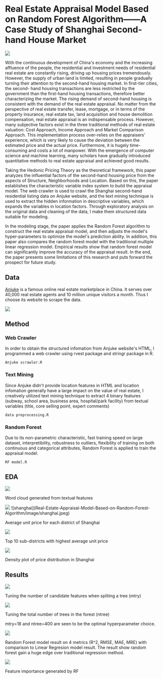# Real Estate Appraisal Model Based on Random Forest Algorithm——A Case Study of Shanghai Second-hand House Market


<img src="https://github.com/lyc1005/Real-Estate-Appraisal-Model-Based-on-Random-Forest-Algorithm/image/shanghai.jpeg">

With the continuous development of China's economy and the increasing affluence of the people, the residential and investment needs of residential real estate are constantly rising, driving up housing prices tremendously. However, the supply of urban land is limited, resulting in people gradually turning their attention to the second-hand housing market. In first-tier cities, the second- hand housing transactions are less restricted by the government than the first-hand housing transactions, therefore better characterizing the market. The rising demand of second-hand housing is consistent with the demand of the real estate appraisal. No matter from the perspective of real estate transfer, lease, mortgage, or in terms of the property insurance, real estate tax, land acquisition and house demolition compensation, real estate appraisal is an indispensable process. However, many subjective factors exist in the three traditional methods of real estate valuation: Cost Approach, Income Approach and Market Comparison Approach. This implementation process over-relies on the appraisers’ experience, which is very likely to cause the deviation between the estimated price and the actual price. Furthermore, it is hugely time-consuming and costs a lot of manpower. With the emergence of computer science and machine learning, many scholars have gradually introduced quantitative methods to real estate appraisal and achieved good results. 

Taking the Hedonic Pricing Theory as the theoretical framework, this paper analyzes the influential factors of the second-hand housing price from the aspects of Structure, Neighborhoods and Location. Based on this, the paper establishes the characteristic variable index system to build the appraisal model. The web crawler is used to crawl the Shanghai second-hand residential listing data on Anjuke website, and the text mining technique is used to extract the hidden information in descriptive variables, which expands the variables in location factors. Through exploratory analysis on the original data and cleaning of the data, I make them structured data suitable for modeling. 

In the modeling stage, the paper applies the Random Forest algorithm to construct the real estate appraisal model, and then adjusts the model's hyper-parameters to optimize the model's prediction ability. In addition, this paper also compares the random forest model with the traditional multiple linear regression model. Empirical results show that random forest model can significantly improve the accuracy of the appraisal result. In the end, the paper presents some limitations of this research and puts forward the prospect for future study.


## Data

[Anjuke](Anjuke.com) is a famous online real estate marketplace in China. It serves over 40,000 real estate agents and 10 million unique visitors a month. Thus I choose its website to scrape the data.

<img src="https://github.com/lyc1005/Real-Estate-Appraisal-Model-Based-on-Random-Forest-Algorithm/image/example.png">


## Method

### Web Crawler

In order to obtain the structured infomation from Anjuke website's HTML, I programmed a web crawler using rvest package and stringr package in R.

```
Anjuke scrawler.R
```

### Text Mining

Since Anjuke didn't provide location features in HTML and location infomation generally have a large impact on the value of real estate, I creatively utilized text mining technique to extract 4 binary features (subway, school area, business area, hospital/park facility) from textual variables (title, core selling point, expert comments)

```
data preprocessing.R
```

### Random Forest

Due to its non-parametric characteristic, fast training speed on large dataset, interpretibility, robustness to outliers, flexibility of training on both continuous and categorical attributes, Random Forest is applied to train the appraisal model.

```
RF model.R
```

## EDA

<img src="https://github.com/lyc1005/Real-Estate-Appraisal-Model-Based-on-Random-Forest-Algorithm/image/wordcloud.png">

Word cloud generated from textual features

<img src="https://github.com/lyc1005/Real-Estate-Appraisal-Model-Based-on-Random-Forest-Algorithm/image/district.png">
![shanghai](Real-Estate-Appraisal-Model-Based-on-Random-Forest-Algorithm/image/shanghai.jpeg)

Average unit price for each district of Shanghai

<img src="https://github.com/lyc1005/Real-Estate-Appraisal-Model-Based-on-Random-Forest-Algorithm/image/sub-district.png">

Top 10 sub-districts with highest average unit price

<img src="https://github.com/lyc1005/Real-Estate-Appraisal-Model-Based-on-Random-Forest-Algorithm/image/price_distribution.png">

Density plot of price distribution in Shanghai


## Results

<img src="https://github.com/lyc1005/Real-Estate-Appraisal-Model-Based-on-Random-Forest-Algorithm/image/mtry.png">

Tuning the number of candidate features when spliting a tree (mtry)

<img src="https://github.com/lyc1005/Real-Estate-Appraisal-Model-Based-on-Random-Forest-Algorithm/image/ntree.png">

Tuning the total number of trees in the forest (ntree)

mtry=18 and ntree=400 are seen to be the optimal hyperparameter choice.

<img src="https://github.com/lyc1005/Real-Estate-Appraisal-Model-Based-on-Random-Forest-Algorithm/image/result.png">

Random Forest model result on 4 metrics (R^2, RMSE, MAE, MRE) with comparison to Linear Regresion model result. The result show random forest gain a huge edge over traditional regression method.

<img src="https://github.com/lyc1005/Real-Estate-Appraisal-Model-Based-on-Random-Forest-Algorithm/image/importance.png">

Feature importance generated by RF
